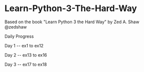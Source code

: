 # Learn-Python-3-The-Hard-Way
Based on the book "Learn Python 3 the Hard Way" by Zed A. Shaw @zedshaw

Daily Progress

Day 1 -- ex1 to ex12

Day 2 -- ex13 to ex16

Day 3 -- ex17 to ex18
